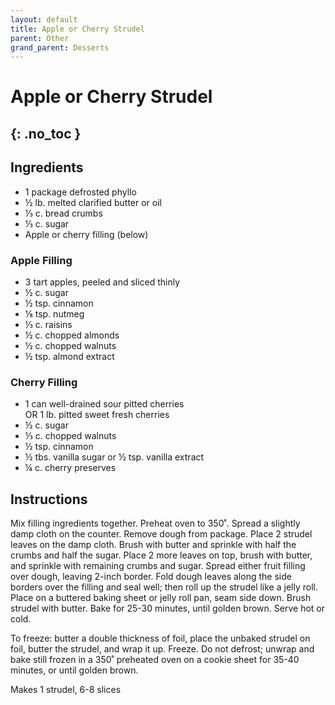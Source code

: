 ```yaml
---
layout: default
title: Apple or Cherry Strudel
parent: Other
grand_parent: Desserts
---
```


# Apple or Cherry Strudel
{: .no_toc }
---

## Ingredients
<ul>
	<li>1 package defrosted phyllo</li>
	<li>½ lb. melted clarified butter or oil</li>
	<li>⅓ c. bread crumbs</li>
	<li>⅓ c. sugar</li>
	<li>Apple or cherry filling (below)</li>
</ul>

### Apple Filling

<ul>
	<li>3 tart apples, peeled and sliced thinly</li>
	<li>½ c. sugar</li>
	<li>½ tsp. cinnamon</li>
	<li>⅛ tsp. nutmeg</li>
	<li>⅓ c. raisins</li>
	<li>½ c. chopped almonds</li>
	<li>½ c. chopped walnuts</li>
	<li>½ tsp. almond extract</li>
</ul>

### Cherry Filling

<ul>
	<li>1 can well-drained sour pitted cherries<br> OR 1 lb. pitted sweet fresh cherries</li>
	<li>½ c. sugar</li>
	<li>⅓ c. chopped walnuts</li>
	<li>½ tsp. cinnamon</li>
	<li>½ tbs. vanilla sugar or ½ tsp. vanilla extract</li>
	<li>¼ c. cherry preserves</li>
</ul>


## Instructions
Mix filling ingredients together. Preheat oven to 350˚. Spread a slightly damp cloth on the counter. Remove dough from package. Place 2 strudel leaves on the damp cloth. Brush with butter and sprinkle with half the crumbs and half the sugar. Place 2 more leaves on top, brush with butter, and sprinkle with remaining crumbs and sugar. Spread either fruit filling over dough, leaving 2-inch border. Fold dough leaves along the side borders over the filling and seal well; then roll up the strudel like a jelly roll. Place on a buttered baking sheet or jelly roll pan, seam side down. Brush strudel with butter. Bake for 25-30 minutes, until golden brown. Serve hot or cold.

To freeze: butter a double thickness of foil, place the unbaked strudel on foil, butter the strudel, and wrap it up. Freeze. Do not defrost; unwrap and bake still frozen in a 350˚ preheated oven on a cookie sheet for 35-40 minutes, or until golden brown.

Makes 1 strudel, 6-8 slices